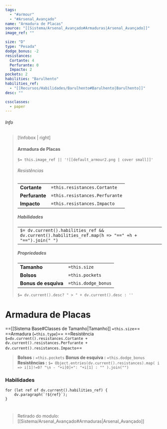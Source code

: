 ```yaml
---
tags:
  - "#armour"
  - "#Arsenal_Avançado"
name: "Armadura de Placas"
source: "[[Sistema/Arsenal_Avançado#Armaduras|Arsenal_Avançado]]"
image_ref: ""

size: "D"
type: "Pesada"
dodge_bonus: -2 
resistances:
  Cortante: 4 
  Perfurante: 0 
  Impacto: 2 
pockets: 2 
habilities: "Barulhento"
habilities_ref: 
  - "[[Recursos/Habilidades/Barulhento#Barulhento|Barulhento]]" 
desc: ""

cssclasses:
  - paper
---
```

###### Info
> [!infobox | right]
> ####   Armadura de Placas
> `$= this.image_ref || '![[default_armour2.png | cover small]]' `
> 
> ###### Resistências
> | | |
> | ---- |  --- |
> | **Cortante** | `=this.resistances.Cortante`|
> | **Perfurante** | `=this.resistances.Perfurante` |
> | **Impacto** | `=this.resistances.Impacto` |
>
> 
> ##### Habilidades
> | |
> | ---- | 
> | `$= dv.current().habilities_ref && dv.current().habilities_ref.map(h => "==" +h + "==").join(" ")` | 
>
>
> ##### Propriedades 
> | | |
> | ---- |  --- |
> | **Tamanho** | `=this.size`|
> | **Bolsos** | `=this.pockets` |
> | **Bonus de esquiva** | `=this.dodge_bonus` |
> `$= dv.current().desc? " > " + dv.current().desc : ''`


# Armadura de Placas

==[[Sistema Base#Classes de Tamanho|Tamanho]] `=this.size`== ==Armadura (`=this.type`)== ==Resistência `$=dv.current().resistances.Cortante + dv.current().resistances.Perfurante + dv.current().resistances.Impacto`==
> **Bolsos :**   `=this.pockets` 
> **Bonus de esquiva :**  `=this.dodge_bonus`
> **Resistências :** `$= Object.entries(dv.current().resistances).map( i => i[1]!=0? "\n - "+i[0]+": "+i[1] : "" ).join("")`


### Habilidades

```dataviewjs
for (let ref of dv.current().habilities_ref) {
    dv.paragraph(`!${ref}`);
}
```

#
> Retirado do modulo: [[Sistema/Arsenal_Avançado#Armaduras|Arsenal_Avançado]]
